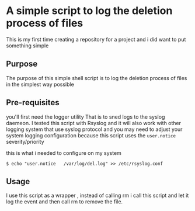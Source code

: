 # A simple script to log the deletion process of files

This is my first time creating a repository for a project and i did want to put something simple

## Purpose
The purpose of this simple shell script is to log the deletion process of files in the simplest way possible

## Pre-requisites
you'll first need the logger utility That is to sned logs to the syslog daemeon.
I tested this script with Rsyslog and it will also work with other logging system that use syslog protocol
and you may need to adjust your system logging configuration because this script uses the ```user.notice``` severity/priority

this is what i needed to configure on my system
```
$ echo "user.notice   /var/log/del.log" >> /etc/rsyslog.conf
```
## Usage
I use this script as a wrapper , instead of calling rm i call this script and let it log the event and then  call rm to remove the file.
